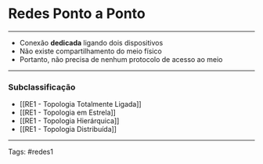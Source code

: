 # Redes Ponto a Ponto

---

- Conexão **dedicada** ligando dois dispositivos
- Não existe compartilhamento do meio físico
- Portanto, não precisa de nenhum protocolo de acesso ao meio

---

### Subclassificação

- [[RE1 - Topologia Totalmente Ligada]]
- [[RE1 - Topologia em Estrela]]
- [[RE1 - Topologia Hierárquica]]
- [[RE1 - Topologia Distribuída]]

---

Tags: #redes1 